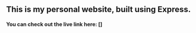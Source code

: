 ## This is my personal website, built using Express.

#### You can check out the live link here: []
